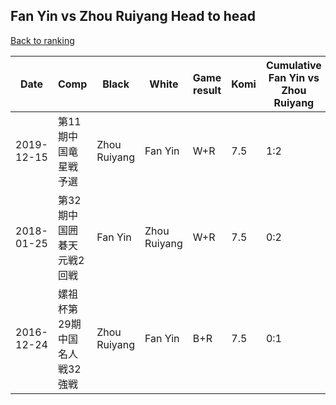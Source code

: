 ## Fan Yin vs Zhou Ruiyang Head to head

[Back to ranking](../../index.md)




| **Date** | **Comp** | **Black** | **White** | **Game result** | **Komi** | **Cumulative Fan Yin vs Zhou Ruiyang** | **Fan Yin streak** | **Zhou Ruiyang streak** | 
| --- | --- | --- | --- | --- | --- | --- | --- | --- |
| 2019-12-15 | 第11期中国竜星戦予選 | Zhou Ruiyang | Fan Yin | W+R | 7.5 | 1:2 | 1 | 0 | 
| 2018-01-25 | 第32期中国囲碁天元戦2回戦 | Fan Yin | Zhou Ruiyang | W+R | 7.5 | 0:2 | 0 | 2 | 
| 2016-12-24 | 嫘祖杯第29期中国名人戦32強戦 | Zhou Ruiyang | Fan Yin | B+R | 7.5 | 0:1 | 0 | 1 |




